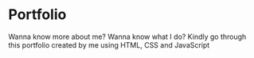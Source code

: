 # Portfolio
 Wanna know more about me? Wanna know what I do? Kindly go through this portfolio created by me using HTML, CSS and JavaScript
